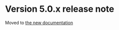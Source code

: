 Version 5.0.x release note
==========================

Moved to [the new documentation](https://documentation.simplicite.io/versions/release-notes/v5-0)